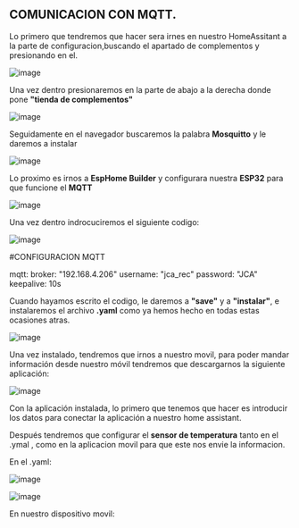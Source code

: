 ## COMUNICACION CON MQTT.

Lo primero que tendremos que hacer sera irnes en nuestro HomeAssitant a la parte de configuracion,buscando el apartado de complementos y presionando en el.


![image](https://github.com/user-attachments/assets/2c017f24-2a55-4506-a48a-61e715207778)


Una vez dentro presionaremos en la parte de abajo a la derecha donde pone **"tienda de complementos"**


![image](https://github.com/user-attachments/assets/a88c0e0c-32a9-4df0-97f2-be3e33e2a645)


Seguidamente en el navegador buscaremos la palabra **Mosquitto** y le daremos a instalar


![image](https://github.com/user-attachments/assets/30dec620-5bb2-4082-8c76-e218fcfab579)


Lo proximo es irnos a **EspHome Builder** y configurara nuestra **ESP32** para que funcione el **MQTT**


![image](https://github.com/user-attachments/assets/63100e19-eddf-490b-befd-012d99cd6484)


Una vez dentro indrocuciremos el siguiente codigo:


![image](https://github.com/user-attachments/assets/1d9b6c33-8b24-472b-838e-9de11a6f7d05)


#CONFIGURACION MQTT

mqtt:
  broker: "192.168.4.206"
  username: "jca_rec"
  password: "JCA"
  keepalive: 10s


Cuando hayamos escrito el codigo, le daremos a **"save"** y a **"instalar"**, e instalaremos el archivo **.yaml** como ya hemos hecho en todas estas ocasiones atras.


![image](https://github.com/user-attachments/assets/63309ced-1068-4aa6-8522-69bd69c8b656)


Una vez instalado, tendremos que irnos a nuestro movil, para poder mandar información desde nuestro móvil tendremos que descargarnos la siguiente aplicación:


![image](https://github.com/user-attachments/assets/80ece49a-c936-4538-a2d7-d5f29a4acb6c)


Con la aplicación instalada, lo primero que tenemos que hacer es introducir los datos para conectar la aplicación a nuestro home assistant.





Después tendremos que configurar el **sensor de temperatura** tanto en el .ymal , como en la aplicacion movil para que este nos envie la informacion.

En el .yaml:

![image](https://github.com/user-attachments/assets/837d3db7-99b1-4659-b805-366fb1d39560)


![image](https://github.com/user-attachments/assets/15ce2516-3140-4d92-9d4a-9f00545a6458)


En nuestro dispositivo movil:


